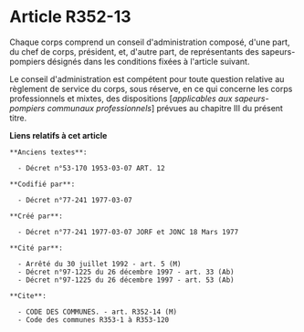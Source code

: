 # Article R352-13

Chaque corps comprend un conseil d'administration composé, d'une part, du chef de corps, président, et, d'autre part, de
représentants des sapeurs-pompiers désignés dans les conditions fixées à l'article suivant.

Le conseil d'administration est compétent pour toute question relative au règlement de service du corps, sous réserve, en ce
qui concerne les corps professionnels et mixtes, des dispositions [*applicables aux sapeurs-pompiers communaux
professionnels*] prévues au chapitre III du présent titre.

**Liens relatifs à cet article**

	**Anciens textes**:

	  - Décret n°53-170 1953-03-07 ART. 12

	**Codifié par**:

	  - Décret n°77-241 1977-03-07

	**Créé par**:

	  - Décret n°77-241 1977-03-07 JORF et JONC 18 Mars 1977

	**Cité par**:

	  - Arrêté du 30 juillet 1992 - art. 5 (M)
	  - Décret n°97-1225 du 26 décembre 1997 - art. 33 (Ab)
	  - Décret n°97-1225 du 26 décembre 1997 - art. 53 (Ab)

	**Cite**:

	  - CODE DES COMMUNES. - art. R352-14 (M)
	  - Code des communes R353-1 à R353-120
